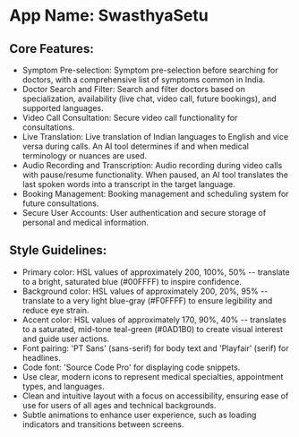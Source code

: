 # **App Name**: SwasthyaSetu

## Core Features:

- Symptom Pre-selection: Symptom pre-selection before searching for doctors, with a comprehensive list of symptoms common in India.
- Doctor Search and Filter: Search and filter doctors based on specialization, availability (live chat, video call, future bookings), and supported languages.
- Video Call Consultation: Secure video call functionality for consultations.
- Live Translation: Live translation of Indian languages to English and vice versa during calls. An AI tool determines if and when medical terminology or nuances are used.
- Audio Recording and Transcription: Audio recording during video calls with pause/resume functionality. When paused, an AI tool translates the last spoken words into a transcript in the target language.
- Booking Management: Booking management and scheduling system for future consultations.
- Secure User Accounts: User authentication and secure storage of personal and medical information.

## Style Guidelines:

- Primary color: HSL values of approximately 200, 100%, 50% -- translate to a bright, saturated blue (#00FFFF) to inspire confidence.
- Background color: HSL values of approximately 200, 20%, 95% -- translate to a very light blue-gray (#F0FFFF) to ensure legibility and reduce eye strain.
- Accent color: HSL values of approximately 170, 90%, 40% -- translates to a saturated, mid-tone teal-green (#0AD1B0) to create visual interest and guide user actions.
- Font pairing: 'PT Sans' (sans-serif) for body text and 'Playfair' (serif) for headlines.
- Code font: 'Source Code Pro' for displaying code snippets.
- Use clear, modern icons to represent medical specialties, appointment types, and languages.
- Clean and intuitive layout with a focus on accessibility, ensuring ease of use for users of all ages and technical backgrounds.
- Subtle animations to enhance user experience, such as loading indicators and transitions between screens.